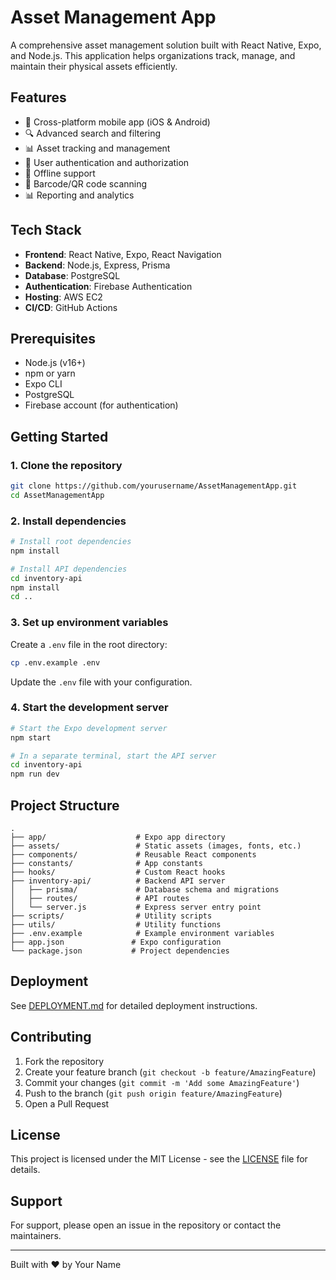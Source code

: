 # Asset Management App

A comprehensive asset management solution built with React Native, Expo, and Node.js. This application helps organizations track, manage, and maintain their physical assets efficiently.

## Features

- 📱 Cross-platform mobile app (iOS & Android)
- 🔍 Advanced search and filtering
- 📊 Asset tracking and management
- 🔐 User authentication and authorization
- 📱 Offline support
- 📱 Barcode/QR code scanning
- 📊 Reporting and analytics

## Tech Stack

- **Frontend**: React Native, Expo, React Navigation
- **Backend**: Node.js, Express, Prisma
- **Database**: PostgreSQL
- **Authentication**: Firebase Authentication
- **Hosting**: AWS EC2
- **CI/CD**: GitHub Actions

## Prerequisites

- Node.js (v16+)
- npm or yarn
- Expo CLI
- PostgreSQL
- Firebase account (for authentication)

## Getting Started

### 1. Clone the repository

```bash
git clone https://github.com/yourusername/AssetManagementApp.git
cd AssetManagementApp
```

### 2. Install dependencies

```bash
# Install root dependencies
npm install

# Install API dependencies
cd inventory-api
npm install
cd ..
```

### 3. Set up environment variables

Create a `.env` file in the root directory:

```bash
cp .env.example .env
```

Update the `.env` file with your configuration.

### 4. Start the development server

```bash
# Start the Expo development server
npm start

# In a separate terminal, start the API server
cd inventory-api
npm run dev
```

## Project Structure

```
.
├── app/                    # Expo app directory
├── assets/                 # Static assets (images, fonts, etc.)
├── components/             # Reusable React components
├── constants/              # App constants
├── hooks/                  # Custom React hooks
├── inventory-api/          # Backend API server
│   ├── prisma/             # Database schema and migrations
│   ├── routes/             # API routes
│   └── server.js           # Express server entry point
├── scripts/                # Utility scripts
├── utils/                  # Utility functions
├── .env.example            # Example environment variables
├── app.json               # Expo configuration
└── package.json           # Project dependencies
```

## Deployment

See [DEPLOYMENT.md](./DEPLOYMENT.md) for detailed deployment instructions.

## Contributing

1. Fork the repository
2. Create your feature branch (`git checkout -b feature/AmazingFeature`)
3. Commit your changes (`git commit -m 'Add some AmazingFeature'`)
4. Push to the branch (`git push origin feature/AmazingFeature`)
5. Open a Pull Request

## License

This project is licensed under the MIT License - see the [LICENSE](LICENSE) file for details.

## Support

For support, please open an issue in the repository or contact the maintainers.

---

Built with ❤️ by Your Name
